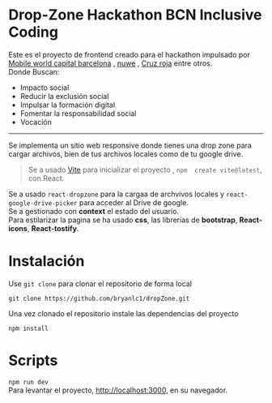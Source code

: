 # Drop-Zone Hackathon BCN Inclusive Coding
Este es el proyecto de frontend creado para el hackathon impulsado por  [Mobile world capital barcelona](https://mobileworldcapital.com/en) , [nuwe](https://nuwe.io/) , [Cruz roja](https://www2.cruzroja.es/) entre otros.\
Donde Buscan:
- Impacto social
- Reducir la exclusión social
- Impulsar la formación digital
- Fomentar la responsabilidad social
- Vocación

---

Se implementa un sitio web responsive donde tienes una drop zone para cargar archivos, bien de tus archivos locales como de tu google drive.

> Se a usado [Vite](https://vitejs.dev/) para inicializar el proyecto , `npm 
> create vite@latest`, con React.

Se a usado `react-dropzone` para la cargaa de archvivos locales y `react-google-drive-picker` para acceder al Drive de google.\
Se a gestionado con **context** el estado del usuario.\
Para estilarizar la pagina se ha usado **css**, las librerias de **bootstrap**, **React-icons**, **React-tostify**.




# Instalación
Use `git clone` para clonar el repositorio de forma local

    git clone https://github.com/bryanlc1/dropZone.git

Una vez clonado el repositorio instale las dependencias del proyecto

    npm install

# Scripts 

 `npm run dev`\
 Para levantar el proyecto, [http://localhost:3000](http://localhost:3000), en su navegador.

